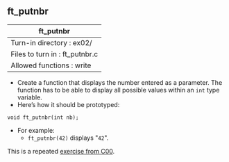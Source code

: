 ## ft_putnbr

|               ft_putnbr        |
|---------------------------------|
| Turn-in directory : ex02/       |
| Files to turn in : ft_putnbr.c |
| Allowed functions : write       |
- Create a function that displays the number entered as a parameter. The function
has to be able to display all possible values within an <code>int</code> type variable.
- Here’s how it should be prototyped:
```
void ft_putnbr(int nb);
```
- For example:
	- <code>ft_putnbr(42)</code> displays "<code>42</code>".

This is a repeated <a href=../../c00/07_ft_putnbr>exercise from C00</a>. 